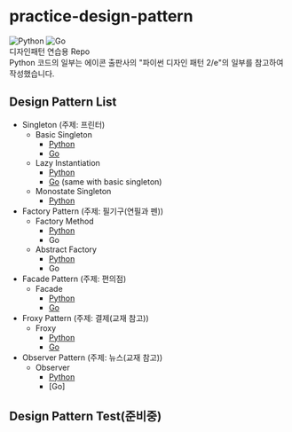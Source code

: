 # practice-design-pattern
![Python](https://img.shields.io/badge/python-3.9.0-blue?style=flat-square)
![Go](https://img.shields.io/badge/go-1.13-01cefb?style=flat-square)<br>
디자인패턴 연습용 Repo<br>
Python 코드의 일부는 에이콘 출판사의 "파이썬 디자인 패턴 2/e"의 일부를 참고하여 작성했습니다.
## Design Pattern List
* Singleton (주제: 프린터)
    * Basic Singleton
        * [Python](singleton/python/basic_singleton.py)
        * [Go](singleton/go/basic_singleton.go)
    * Lazy Instantiation
        * [Python](singleton/python/lazy_instantiation.py)
        * [Go](singleton/go/lazy_instantiation.go) (same with basic singleton)
    * Monostate Singleton
        * [Python](singleton/python/monostate_singleton.py)
* Factory Pattern (주제: 필기구(연필과 펜))
    * Factory Method
        * [Python](factory/python/factory_method.py)
        * Go
    * Abstract Factory
        * [Python](factory/python/factory_method.py)
        * Go
* Facade Pattern (주제: 편의점)
    * Facade
        * [Python](facade/python/facade.py)
        * [Go](facade/go/facade.go)
* Froxy Pattern (주제: 결제(교재 참고))
    * Froxy
        * [Python](froxy/python/froxy.py)
        * [Go](froxy/go/froxy.go)
* Observer Pattern (주제: 뉴스(교재 참고))
    * Observer
        * [Python](observer/python/observer.py)
        * [Go]

## Design Pattern Test(준비중)